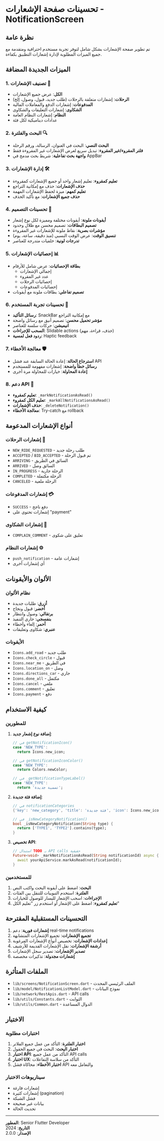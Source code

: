 # تحسينات صفحة الإشعارات - NotificationScreen

## نظرة عامة
تم تطوير صفحة الإشعارات بشكل شامل لتوفر تجربة مستخدم احترافية ومتقدمة مع جميع الميزات المطلوبة لإدارة إشعارات التطبيق بكفاءة.

## الميزات الجديدة المضافة

### 1. تصنيف الإشعارات 📂
- **الكل**: عرض جميع الإشعارات
- **الرحلات**: إشعارات متعلقة بالرحلات (طلب جديد، قبول، وصول، إلخ)
- **المدفوعات**: إشعارات الدفع والمعاملات المالية
- **الشكاوى**: إشعارات التعليقات والشكاوى
- **النظام**: إشعارات النظام العامة
- عدادات ديناميكية لكل فئة

### 2. البحث والفلترة 🔍
- **البحث النصي**: البحث في العنوان، الرسالة، ورقم الرحلة
- **فلتر المقروء/غير المقروء**: تبديل سريع لعرض الإشعارات غير المقروءة فقط
- **واجهة بحث تفاعلية**: شريط بحث مدمج في AppBar

### 3. إدارة الإشعارات 🛠️
- **تعليم كمقروء**: تعليم إشعار واحد أو جميع الإشعارات كمقروءة
- **حذف الإشعارات**: حذف مع إمكانية التراجع
- **تعليم كمهم**: ميزة لحفظ الإشعارات المهمة
- **حذف جميع الإشعارات**: مع تأكيد الحذف

### 4. تحسينات التصميم 🎨
- **أيقونات ملونة**: أيقونات مختلفة ومميزة لكل نوع إشعار
- **تصميم البطاقات**: تصميم محسن مع ظلال وحدود
- **مؤشرات بصرية**: نقاط ملونة للإشعارات غير المقروءة
- **تنسيق الوقت**: عرض الوقت النسبي (منذ دقيقة، ساعة، يوم)
- **تدرجات لونية**: خلفيات متدرجة للعناصر

### 5. إحصائيات الإشعارات 📊
- **بطاقة الإحصائيات**: عرض شامل للأرقام
  - إجمالي الإشعارات
  - عدد غير المقروء
  - إحصائيات الرحلات
  - إحصائيات المدفوعات
- **تصميم تفاعلي**: بطاقات ملونة مع أيقونات

### 6. تحسينات تجربة المستخدم 💫
- **رسائل التأكيد**: SnackBar مع إمكانية التراجع
- **مؤشر تحميل محسن**: تصميم أنيق مع رسائل واضحة
- **انيميشن**: حركات سلسة للعناصر
- **السحب للإجراءات**: Slidable actions (حذف، قراءة، مهم)
- **ردود فعل لمسية**: Haptic feedback

### 7. معالجة الأخطاء 🛡️
- **استرجاع الحالة**: إعادة الحالة السابقة عند فشل API
- **رسائل خطأ واضحة**: إشعارات مفهومة للمستخدم
- **إعادة المحاولة**: خيارات للمحاولة مرة أخرى

### 8. دعم API 🔗
- **تعليم كمقروء**: `_markNotificationAsRead()`
- **تعليم الكل كمقروء**: `_markAllNotificationsAsRead()`
- **حذف الإشعارات**: `_deleteNotification()`
- **معالجة الأخطاء**: Try-catch مع rollback

## أنواع الإشعارات المدعومة

### إشعارات الرحلات 🚗
- `NEW_RIDE_REQUESTED` - طلب رحلة جديد
- `ACCEPTED` / `BID_ACCEPTED` - تم قبول الرحلة
- `ARRIVING` - السائق في الطريق
- `ARRIVED` - السائق وصل
- `IN_PROGRESS` - الرحلة جارية
- `COMPLETED` - الرحلة مكتملة
- `CANCELED` - الرحلة ملغية

### إشعارات المدفوعات 💳
- `SUCCESS` - دفع ناجح
- إشعارات تحتوي على "payment"

### إشعارات الشكاوى 📝
- `COMPLAIN_COMMENT` - تعليق على شكوى

### إشعارات النظام ⚙️
- `push_notification` - إشعارات عامة
- أي إشعارات أخرى

## الألوان والأيقونات

### نظام الألوان
- **أزرق**: طلبات جديدة
- **أخضر**: قبول ونجاح
- **برتقالي**: وصول وانتظار
- **بنفسجي**: جاري التنفيذ
- **أحمر**: إلغاء وأخطاء
- **عنبري**: شكاوى وتعليقات

### الأيقونات
- `Icons.add_road` - طلب جديد
- `Icons.check_circle` - قبول
- `Icons.near_me` - في الطريق
- `Icons.location_on` - وصل
- `Icons.directions_car` - جاري
- `Icons.done_all` - مكتمل
- `Icons.cancel` - ملغي
- `Icons.comment` - تعليق
- `Icons.payment` - دفع

## كيفية الاستخدام

### للمطورين
1. **إضافة نوع إشعار جديد**:
   ```dart
   // في getNotificationIcon()
   case 'NEW_TYPE':
     return Icons.new_icon;
   
   // في getNotificationIconColor()
   case 'NEW_TYPE':
     return Colors.newColor;
   
   // في _getNotificationTypeLabel()
   case 'NEW_TYPE':
     return 'تسمية جديدة';
   ```

2. **إضافة فئة جديدة**:
   ```dart
   // في notificationCategories
   {'key': 'new_category', 'title': 'فئة جديدة', 'icon': Icons.new_icon}
   
   // في _isNewCategoryNotification()
   bool _isNewCategoryNotification(String type) {
     return ['TYPE1', 'TYPE2'].contains(type);
   }
   ```

3. **تخصيص API**:
   ```dart
   // استبدال TODO بـ API calls حقيقية
   Future<void> _markNotificationAsRead(String notificationId) async {
     await yourApiService.markAsRead(notificationId);
   }
   ```

### للمستخدمين
1. **البحث**: اضغط على أيقونة البحث واكتب النص
2. **الفلترة**: استخدم التبويبات للتنقل بين الفئات
3. **الإجراءات**: اسحب الإشعار لليسار للوصول للخيارات
4. **تعليم كمقروء**: اضغط على الإشعار أو استخدم زر "تعليم الكل"

## التحسينات المستقبلية المقترحة

1. **إشعارات فورية**: دعم real-time notifications
2. **تجميع الإشعارات**: تجميع الإشعارات المتشابهة
3. **إعدادات الإشعارات**: تخصيص أنواع الإشعارات المرغوبة
4. **أرشفة الإشعارات**: نقل الإشعارات القديمة للأرشيف
5. **تصدير الإشعارات**: تصدير سجل الإشعارات
6. **إشعارات مجدولة**: تذكيرات مخصصة

## الملفات المتأثرة

- `lib/screens/NotificationScreen.dart` - الملف الرئيسي المحدث
- `lib/model/NotificationListModel.dart` - نموذج البيانات
- `lib/network/RestApis.dart` - API calls
- `lib/utils/Constants.dart` - الثوابت
- `lib/utils/Common.dart` - الدوال المساعدة

## الاختبار

### اختبارات مطلوبة
1. **اختبار الفلترة**: التأكد من عمل جميع الفلاتر
2. **اختبار البحث**: البحث في جميع الحقول
3. **اختبار API**: التأكد من عمل جميع API calls
4. **اختبار UX**: التأكد من سلاسة التفاعلات
5. **اختبار الأخطاء**: محاكاة فشل API والتعامل معه

### سيناريوهات الاختبار
- إشعارات فارغة
- إشعارات كثيرة (pagination)
- فشل الشبكة
- بيانات غير صحيحة
- تحديث الحالة

---

**المطور**: Senior Flutter Developer  
**التاريخ**: 2024  
**الإصدار**: 2.0.0 